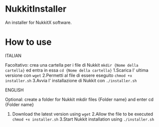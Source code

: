 # NukkitInstaller
An installer for NukkitX software.

# How to use 

ITALIAN

Facoltativo: crea una cartella per i file di Nukkit ```mkdir {Nome della cartella}``` ed entra in essa ```cd {Nome della cartella}```
1.Scarica l' ultima versione con ```wget```
2.Permetti al file di essere eseguito ```chmod +x installer.sh```
3.Avvia l' installazione di Nukkit con ```./installer.sh```

ENGLISH

Optional: create a folder for Nukkit mkdir files {Folder name} and enter cd {Folder name}
1. Download the latest version using ```wget```
2.Allow the file to be executed ```chmod +x installer.sh```
3.Start Nukkit installation using ```./installer.sh```

